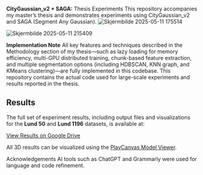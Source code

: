 **CityGaussian_v2 + SAGA:** Thesis Experiments
This repository accompanies my master’s thesis and demonstrates experiments using CityGaussian_v2 and SAGA (Segment Any Gaussian).
![Skjermbilde 2025-05-11 175514](https://github.com/user-attachments/assets/484ec9d4-a3b1-45d9-b4c3-11009c6baa1f)

![Skjermbilde 2025-05-11 215409](https://github.com/user-attachments/assets/e3ef0d58-bbae-481b-b227-1a6ea6e3f8fb)


**Implementation Note**
All key features and techniques described in the Methodology section of my thesis—such as lazy loading for memory efficiency, multi-GPU distributed training, chunk-based feature extraction, and multiple segmentation options (including HDBSCAN, KNN graph, and KMeans clustering)—are fully implemented in this codebase. This repository contains the actual code used for large-scale experiments and results reported in the thesis.

## Results

The full set of experiment results, including output files and visualizations for the **Lund 50** and **Lund 1196** datasets, is available at:

[View Results on Google Drive](https://drive.google.com/drive/folders/1sjZK4Xjwd6-ITdUM-L1--fAi9wwsNfLI?usp=drive_link)

All 3D results can be visualized using the [PlayCanvas Model Viewer](https://playcanvas.com/model-viewer).


Acknowledgements
AI tools such as ChatGPT and Grammarly were used for language and code refinement.

